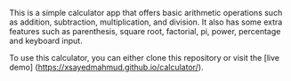 This is a simple calculator app that offers basic arithmetic operations such as addition, subtraction, multiplication, and division. It also has some extra features such as parenthesis, square root, factorial, pi, power, percentage and keyboard input.

To use this calculator, you can either clone this repository or visit the [live demo] (https://xsayedmahmud.github.io/calculator/).
